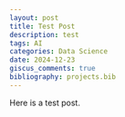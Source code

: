 ```yaml
---
layout: post
title: Test Post
description: test
tags: AI
categories: Data Science
date: 2024-12-23
giscus_comments: true
bibliography: projects.bib
---
```


Here is a test post. <d-cite key="ma_towards_2018"></d-cite>

